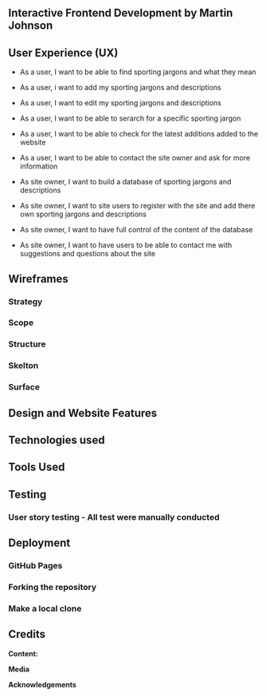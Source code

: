 <!-- <h1 align = "center">Milestone 2 Project<h1> -->

## Interactive Frontend Development by Martin Johnson

<!-- On The Road With The Cobblers is an interactive front end website designed and built by Martin Johnson using knowledge
learnt on the Code Institute Full Stack Developers Course Modules 1- 7 which include HTML, CSS and JavaScript.

It is a fully responsive site designed to meet the users requirements first.

The purpose of the site is to provide football supporters with fixture details, club information and travel directions. This 
site is primarily focused for supporters of Northampton Town FC, however the fundamental design and content can be adapted 
for clubs and other sports.

![mock ups on various devices.](assets/readme_docs/mockup.png)

[View the live project here.](https://martinjohnson26.github.io/Milestone2-Project/) -->

## User Experience (UX)

<!-- As a regular follower of Northampton Town FC, I was inspired to create an interactive website for fellow supporters 
that is easy to use , provided fixture detail information, locations of the grounds they may want to visit and directions
to those grounds. The site should also be mobile friendly as predicted usage is likely to be on match days when the user
 does not have easy access to a laptop. -->

 - As a user, I want to be able to find sporting jargons and what they mean
 - As a user, i want to add my sporting jargons and descriptions
 - As a user, I want to edit my sporting jargons and descriptions
 - As a user, I want to be able to serarch for a specific sporting jargon
 - As a user, I want to be able to check for the latest additions added to the website
 - As a user, I want to be able to contact the site owner and ask for more information
 

 - As site owner, I want to build a database of sporting jargons and descriptions
 - As site owner, I want to site users to register with the site and add there own sporting jargons and descriptions
 - As site owner, I want to have full control of the content of the database
 - As site owner, I want to have users to be able to contact me with suggestions and questions about the site

 ## Wireframes

 <!-- Based on user requirements, I used [Balsamiq](https://balsamiq.com/) to create basic site layout templates for desktop,
 tablet and mobile devices. The design consists of 4 sections, a home page, a fixtures section, a map section and a 
 contact section. I decided to use a JQuery toggle function to show and hide the fixtures as selected by the user. A gallery 
 page was consider but deemed not relevant at the design inception and with this in mind a single page website was
 decided upon.

 Initial Home page design layouts are displayed below. [Full wireframes can be viewed here](assets/readme_docs/wireframes/wireframes.pdf)

 ![Homepage wireframes](assets/readme_docs/wireframes/screens.png) -->

  ### Strategy

<!-- To create a simple and attractive site for supporters of Northampton Town FC -->

  ### Scope

<!-- To provide fixtures and stadium details and travel directions for supporters.  -->

 ### Structure

<!-- The site is structured to ensure that all elements of the site are easily accessible via a navigation bar and is laid
out in clearly defined sections for the user -->

 ### Skelton

<!-- The initial design layout was created using [Balsamiq](https://balsamiq.com/). The designs are shown above in the
Wireframes section -->

### Surface

<!-- A team image with an opacity added to enable the text to be more visible is the landing page. -->
    
 ## Design and Website Features

<!-- -   ### Initial Design

    The initial design was created in Balsamiq. A single page site was chosen containing four sections

-   ### Colour scheme

    Claret and White have been used as the prominent colours for fonts and backgrounds on navbars and footers as they
    represent the club colours. A pale yellow has been used for hover effects again representing the clubs second choice
    colours. A light grey background was used to enhance the overall feel to the site.

    * Fonts,NavBar and footer backgrounds:  #b42424
    * Fixture Section Fonts: #000000
    * Hover effects: #E1F85E
    * Body: #eaeae1

-   ### Typography

    Ubuntu was the chosen font for its clear and easily readable text and strong characters when used with a bold font.
    Sans Serif has been selected as the fall back text should the main font fail to import correctly for any reason.

-   ### Images

    An image of the team celebrating their promotion success at Wembley has been chosen for the landing page, with a opacity
    added to enable the text to be more visible.

-   ### Site Features

    * Navigation: Permits the user to navigate to all sections of the site in a simply manner and return to the Home page
    from anywhere on the page by selecting the Home menu or by selecting the NavBar brand name or logo.

    * Fixtures Section: Opponents are listed alphabetically in sequence. Each club has a 'Show Fixtures' button which when
     selected reveals fixture dates , kick off times and stadiums. The background for each club is based on the clubs
     traditional colours. The fixtures can be hidden after viewing by clicking on the 'Hide Fixtures" button.

    * Google Maps API: Using a Google Map API the Twenty Four teams in the league have been coded to display a location
     marker. Users can scroll in and out of the map and select a marker. The marker will display an info window displaying
     an image of the stadium. Within the info window are two links. One links to the clubs official website and the other
     open a google maps directions window.

    * Contact Form: A simple contact form is used to enable the user to contact the site owner via e-mail.

    * Social Media: Links to usual social media sites are included in the footer section.

    ### Future Implementations

    * Add a search bar to the Map to enable users to search for specific needs in the vicinity of the stadiums (bars, food
     outlets etc).
    * Add a new section, possibly a blog page, that would allow users to add reviews and comments about their visit to
     the stadiums. -->

##  Technologies used

<!-- * [HTML](https://html.com/) - For the basic site code.
* [CSS](https://www.w3schools.com/css/) - For Styling.
* [Bootstrap](https://getbootstrap.com/) - For additional styling, responsiveness and layouts.
* [Google Maps API](https://developers.google.com/maps/documentation) - For the Google Map.
* [EmailJS](https://www.emailjs.com/) - For the contact form.
* [JavaScript](https://www.javascript.com/) - For the coding relating to the map and fixtures sections.
* [JavaQuery](https://jquery.com/) -  For the coding relating to the map and fixtures sections.
* [GitHub](https://github.com/) -  For version control and committing to GitHub.
* [GitPod](https://www.gitpod.io/) - For the repository to store the pushed code.
* [FontAwesome](https://fontawesome.com) -  For icon images.
* [Google Fonts](https://fonts.google.com) - For the fonts. -->


## Tools Used
<!-- 
* [Balsamiq](https://balsamiq.com/) - Used to create the wireframes on varying screen sizes.
* [W3C HTML Validator](https://validator.w3.org/) - Check the validity of HTML code.
* [W3C CSS Validator](https://jigsaw.w3.org/css-validator/) - Check the validity of CSS code.
* [Autoprefixed](https://autoprefixer.github.io/) - Check the prefixes of CSS code.
* [BeautifyTools](http://beautifytools.com/javascript-validator.php)- Check the validity of JavaScript code. -->

## Testing
<!-- 
W3C Markup Validator and W3C CSS Validator Services were used to ensure there were no syntax errors in the project.

* [W3C HTML Validator -  Results](assets/readme_docs/htmlValidate.png.pdf)

* [W3C CSS Validator * Results](assets/readme_docs/cssValidate.png) -->

### User story testing -  All test were manually conducted

 <!-- 1. As a user, I want to be able to see fixtures dates and kick off times

    Users are presented an easily readable navigation bar which directs them to the section containing fixture details.
    Users are presented with a clear layout of teams with a button which they can click on to reveal fixture information.
    All functions in this section have been tested and full testing details are available in the test log 
    
 2. As a user, i want to see details of the stadiums that I am going to and details about the other teams in my league.
    
    Users are presented an easily readable navigation bar which directs them to the section containing stadium information.
    They are prompted to click on markers to reveal further information via an info window. All functions in this section
     have been tested and full testing details are available in the test log.

 3.  As a user, I want to be able to get directions to the stadiums.

     Each info window contains a directions link to the stadium. All functions in this section have been tested and full
     testing details are available in the test log.

 4. As a user, I want to be able to contact the site owner and ask for more information.

    Users are presented an easily readable navigation bar which directs them to the section containing the contact form.
    There is a simple contact form which prompts the user to complete the fields correctly. All functions in this section
    have been tested and full testing details are available in the test log.

    [The full test log can be viewed here](assets/readme_docs/testlog.pdf) -->

## Deployment

### GitHub Pages

<!-- To deploy my site I used GitHub and the following steps:

1. Logged into my GitHub account.
1. Went to my repositories and selected my project.
1. Clicked the Settings icon.
1. Scrolled down the page to the 'GitHub Pages' section
1. I selected 'Master branch' in the dropdown
1. This deployed my project to the URL: https://martinjohnson26.github.io/Milestone2-Project/ -->

### Forking the repository

<!-- 1.  Log in to GitHub and locate the GitHub Repository
1.  At the top of the Repository above the "Settings" Button on the menu, locate the "Fork" Button.
1.  Click the button to create a copy of the original repository in your GitHub account. -->

### Make a local clone
<!-- 
1. Log in to GitHub and locate the GitHub Repository
1. Under the repository name, click "Clone or download".
1. To clone the repository using HTTPS, under "Clone with HTTPS", copy the link.
1. Open Git Bash
1. Change the current working directory to the location where you want the cloned directory to be made.
1. Type git clone, and then paste the URL you copied in Step 3.
1. Press Enter. Your local clone will be created. -->

## Credits

**Content:** 
<!-- The core HTML, CSS and JS code has been written by myself. Templates taken from [Bootstrapbay](https://bootstrapbay.com/blog/14-days-bootstrap-4/)
were used for the NavBar and fixtures section and modified by myself to meet the needs of the site. The email.JS code was taken from the 
Code Institute Interactive Frontend Development module lessons. The core code for the Google Maps API was taken from following
a YouTube video by [Traversy Media](https://www.youtube.com/watch?v=Zxf1mnP5zcw&t=1445s) and modifying to meet site requirements.
Bootstrap 4 was used to assist with site responsivness and layout -->

**Media**  
 <!-- Icons were sourced from FontAwesome  (https://fontawesome.com)

 Images were sourced from Wikipediae (https://en.wikipedia.org)

 Fonts were sourced from Google Fonts (https://fonts.google.com/) -->

**Acknowledgements**

<!-- https://www.w3schools.com/bootstrap4/ For use of built in class definitions, examples and Try Me Code snippets

Slack community for support and advice during the construction of the site

Code Institute tutors for support and advice during the construction of the site

Code Institute coursework for reference

Traversy Media for YouTube videos related to Google Maps API's

Codecademy for additional tutorials relating to JavaScript

Oluwafemi Medale (CI Mentor) for help, support, advice and positive feedback from the initial inception of the site through to completion
 -->

